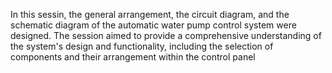 In this sessin, the general arrangement, the circuit diagram, and the schematic diagram of the automatic water pump control system were designed. The session aimed to provide a comprehensive understanding of the system's design and functionality, including the selection of components and their arrangement within the control panel